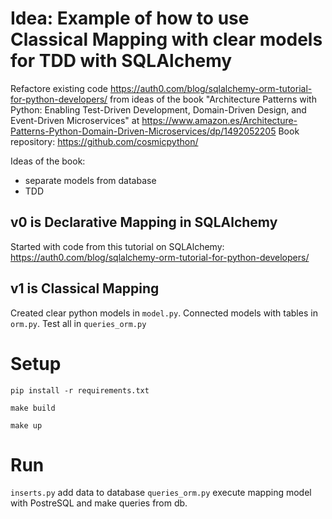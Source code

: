 # Idea: Example of how to use Classical Mapping with clear models for TDD with SQLAlchemy
Refactore existing code 
    https://auth0.com/blog/sqlalchemy-orm-tutorial-for-python-developers/
from ideas of the book "Architecture Patterns with Python: Enabling Test-Driven Development, Domain-Driven Design, and Event-Driven Microservices"
at https://www.amazon.es/Architecture-Patterns-Python-Domain-Driven-Microservices/dp/1492052205
Book repository: https://github.com/cosmicpython/

Ideas of the book:
- separate models from database
- TDD


## v0 is Declarative Mapping in SQLAlchemy
Started with code from this tutorial on SQLAlchemy:
https://auth0.com/blog/sqlalchemy-orm-tutorial-for-python-developers/

## v1 is Classical Mapping
Created clear python models in `model.py`. Connected models with tables in `orm.py`. 
Test all in `queries_orm.py`

# Setup

`pip install -r requirements.txt`

`make build`

`make up`

# Run
`inserts.py` add data to database
`queries_orm.py` execute mapping model with PostreSQL and make queries from db.